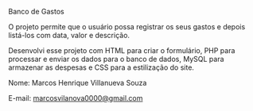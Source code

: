 Banco de Gastos

O projeto permite que o usuário possa registrar os seus gastos e depois listá-los com data, valor e descrição.

Desenvolvi esse projeto com HTML para criar o formulário, PHP para processar e enviar os dados para o banco de dados, MySQL para armazenar as despesas e CSS para a estilização do site.

Nome: Marcos Henrique Villanueva Souza

E-mail: marcosvilanova0000@gmail.com
